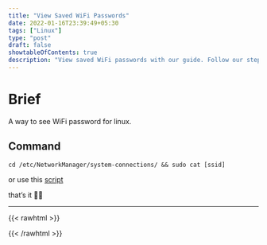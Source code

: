 ```yaml
---
title: "View Saved WiFi Passwords"
date: 2022-01-16T23:39:49+05:30
tags: ["Linux"]
type: "post"
draft: false
showtableOfContents: true
description: "View saved WiFi passwords with our guide. Follow our step-by-step instructions to retrieve forgotten passwords and simplify network management"
---
```

# Brief
A way to see WiFi password for linux.

## Command
```
cd /etc/NetworkManager/system-connections/ && sudo cat [ssid]
```
or use this [script](https://github.com/mansoorbarri/Bash-Scripts/blob/main/wifi.sh)

that’s it ✌🏽

-------------------------------------------------------------
{{< rawhtml >}} 
<script src="https://utteranc.es/client.js"
        repo="mansoorbarri/website"
        issue-term="title"
        theme="dark-blue"
        crossorigin="anonymous"
        async>
</script>
{{< /rawhtml >}}